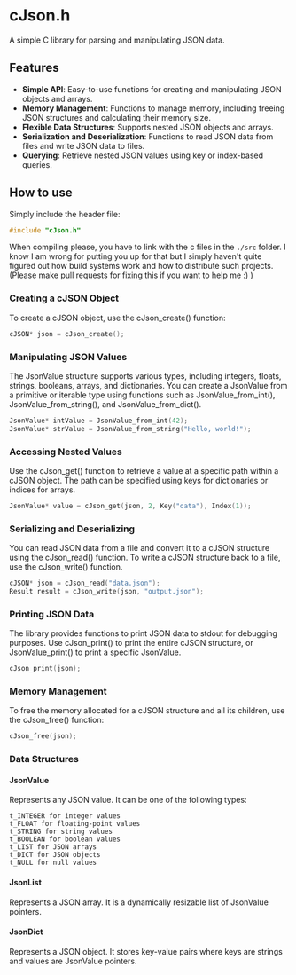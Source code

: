 # cJson.h
A simple C library for parsing and manipulating JSON data.
## Features
- **Simple API**: Easy-to-use functions for creating and manipulating JSON objects and arrays.
- **Memory Management**: Functions to manage memory, including freeing JSON structures and calculating their memory size.
- **Flexible Data Structures**: Supports nested JSON objects and arrays.
- **Serialization and Deserialization**: Functions to read JSON data from files and write JSON data to files.
- **Querying**: Retrieve nested JSON values using key or index-based queries.
## How to use
Simply include the header file:
``` c
#include "cJson.h"
```
When compiling please, you have to link with the c files in the ```./src``` folder. 
I know I am wrong for putting you up for that but I simply haven't quite figured out how build systems work and how to distribute such projects.
(Please make pull requests for fixing this if you want to help me :) )

### Creating a cJSON Object

To create a cJSON object, use the cJson_create() function:

```c
cJSON* json = cJson_create();
```
### Manipulating JSON Values

The JsonValue structure supports various types, including integers, floats, strings, booleans, arrays, and dictionaries. You can create a JsonValue from a primitive or iterable type using functions such as JsonValue_from_int(), JsonValue_from_string(), and JsonValue_from_dict().

```c
JsonValue* intValue = JsonValue_from_int(42);
JsonValue* strValue = JsonValue_from_string("Hello, world!");
```
### Accessing Nested Values

Use the cJson_get() function to retrieve a value at a specific path within a cJSON object. The path can be specified using keys for dictionaries or indices for arrays.

```c
JsonValue* value = cJson_get(json, 2, Key("data"), Index(1));
```
### Serializing and Deserializing

You can read JSON data from a file and convert it to a cJSON structure using the cJson_read() function. To write a cJSON structure back to a file, use the cJson_write() function.

```c
cJSON* json = cJson_read("data.json");
Result result = cJson_write(json, "output.json");
```
### Printing JSON Data

The library provides functions to print JSON data to stdout for debugging purposes. Use cJson_print() to print the entire cJSON structure, or JsonValue_print() to print a specific JsonValue.

```c
cJson_print(json);
```
### Memory Management

To free the memory allocated for a cJSON structure and all its children, use the cJson_free() function:

```c
cJson_free(json);
```
### Data Structures
#### JsonValue

Represents any JSON value. It can be one of the following types:

    t_INTEGER for integer values
    t_FLOAT for floating-point values
    t_STRING for string values
    t_BOOLEAN for boolean values
    t_LIST for JSON arrays
    t_DICT for JSON objects
    t_NULL for null values

#### JsonList

Represents a JSON array. It is a dynamically resizable list of JsonValue pointers.
#### JsonDict

Represents a JSON object. It stores key-value pairs where keys are strings and values are JsonValue pointers.

